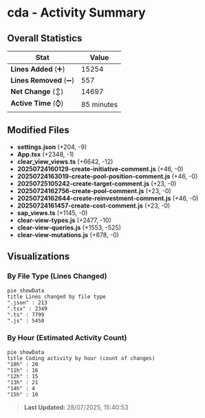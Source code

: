 # cda - Activity Summary 

## Overall Statistics

| Stat                   | Value                                                             |
| ---------------------- | ----------------------------------------------------------------- |
| **Lines Added** (➕)   | 15254                                          |
| **Lines Removed** (➖) | 557                                        |
| **Net Change** (↕)    | 14697                |
| **Active Time** (⌚)   | 85 minutes |


## Modified Files
- **settings.json** (+204, -9)
- **App.tsx** (+2348, -1)
- **clear_view_views.ts** (+6642, -12)
- **20250724160129-create-initiative-comment.js** (+46, -0)
- **20250724163019-create-pool-position-comment.js** (+46, -0)
- **20250725105242-create-target-comment.js** (+23, -0)
- **20250724162756-create-pool-comment.js** (+23, -0)
- **20250724162644-create-reinvestment-comment.js** (+46, -0)
- **20250724161457-create-cost-comment.js** (+23, -0)
- **sap_views.ts** (+1145, -0)
- **clear-view-types.js** (+2477, -10)
- **clear-view-queries.js** (+1553, -525)
- **clear-view-mutations.js** (+678, -0)

## Visualizations

### By File Type (Lines Changed)

```mermaid
pie showData
title Lines changed by file type
".json" : 213
".tsx" : 2349
".ts" : 7799
".js" : 5450
```

### By Hour (Estimated Activity Count)

```mermaid
pie showData
title Coding activity by hour (count of changes)
"10h" : 20
"11h" : 16
"12h" : 15
"13h" : 21
"14h" : 4
"15h" : 10
```


> **Last Updated:** 28/07/2025, 15:40:53